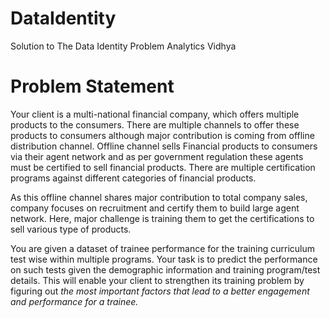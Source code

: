 # DataIdentity
Solution to The Data Identity Problem Analytics Vidhya

# Problem Statement

Your client is a multi-national financial company, which offers multiple products to the consumers. There are multiple channels to offer these products to consumers although major contribution is coming from offline distribution channel. Offline channel sells Financial products to consumers via their agent network and as per government regulation these agents must be certified to sell financial products. There are multiple certification programs against different categories of financial products. 


As this offline channel shares major contribution to total company sales, company focuses on recruitment and certify them to build large agent network. Here, major challenge is training them to get the certifications to sell various type of products.
 

You are given a dataset of trainee performance for the training curriculum test wise within multiple programs. Your task is to predict the performance on such tests given the demographic information and training program/test details. This will enable your client to strengthen its training problem by figuring out _the most important factors that lead to a better engagement and performance for a trainee._

